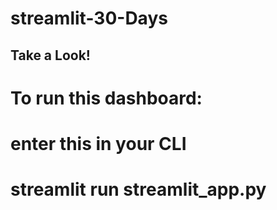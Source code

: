 # streamlit-30-Days

## Take a Look!

# To run this dashboard:
# enter this in your CLI
# streamlit run streamlit_app.py